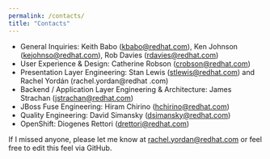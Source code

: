 ```yaml
---
permalink: /contacts/
title: "Contacts"
---
```


- General Inquiries: Keith Babo (kbabo@redhat.com), Ken Johnson (kejohnso@redhat.com), Rob Davies 
(rdavies@redhat.com)
- User Experience & Design: Catherine Robson (crobson@redhat.com)
- Presentation Layer Engineering: Stan Lewis (stlewis@redhat.com) and Rachel Yordán (rachel.yordan@redhat
.com)
- Backend / Application Layer Engineering & Architecture: James Strachan (jstrachan@redhat.com)
- JBoss Fuse Engineering: Hiram Chirino (hchirino@redhat.com)
- Quality Engineering: David Simansky (dsimansky@redhat.com)
- OpenShift: Diogenes Rettori (drettori@redhat.com)

If I missed anyone, please let me know at rachel.yordan@redhat.com or feel free to edit this feel via 
GitHub.
